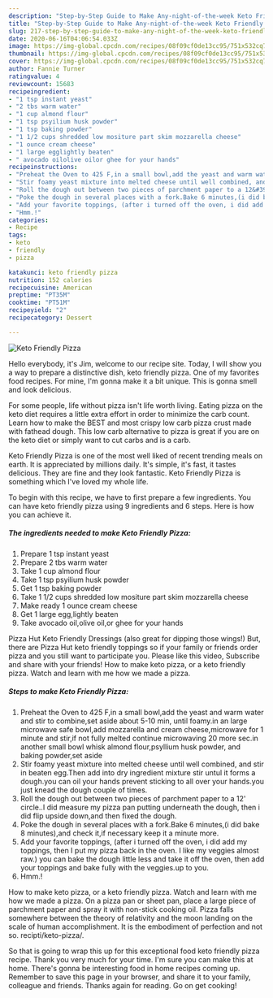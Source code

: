 ```yaml
---
description: "Step-by-Step Guide to Make Any-night-of-the-week Keto Friendly Pizza"
title: "Step-by-Step Guide to Make Any-night-of-the-week Keto Friendly Pizza"
slug: 217-step-by-step-guide-to-make-any-night-of-the-week-keto-friendly-pizza
date: 2020-06-16T04:06:54.033Z
image: https://img-global.cpcdn.com/recipes/08f09cf0de13cc95/751x532cq70/keto-friendly-pizza-recipe-main-photo.jpg
thumbnail: https://img-global.cpcdn.com/recipes/08f09cf0de13cc95/751x532cq70/keto-friendly-pizza-recipe-main-photo.jpg
cover: https://img-global.cpcdn.com/recipes/08f09cf0de13cc95/751x532cq70/keto-friendly-pizza-recipe-main-photo.jpg
author: Fannie Turner
ratingvalue: 4
reviewcount: 15683
recipeingredient:
- "1 tsp instant yeast"
- "2 tbs warm water"
- "1 cup almond flour"
- "1 tsp psyilium husk powder"
- "1 tsp baking powder"
- "1 1/2 cups shredded low mositure part skim mozzarella cheese"
- "1 ounce cream cheese"
- "1 large egglightly beaten"
- " avocado oilolive oilor ghee for your hands"
recipeinstructions:
- "Preheat the Oven to 425 F,in a small bowl,add the yeast and warm water and stir to combine,set aside about 5-10 min, until foamy.in an large microwave safe bowl,add mozzarella and cream cheese,microwave for 1 minute and stir,if not fully melted continue microwaving 20 more sec.in another small bowl whisk almond flour,psyllium husk powder, and baking powder,set aside"
- "Stir foamy yeast mixture into melted cheese until well combined, and stir in beaten egg.Then add into dry ingredient mixture stir untul it forms a dough.you can oil your hands prevent sticking to all over your hands.you just knead the dough couple of times."
- "Roll the dough out between two pieces of parchment paper to a 12&#39; circle..I did measure my pizza pan putting underneath the dough, then i did flip upside down,and then fixed the dough."
- "Poke the dough in several places with a fork.Bake 6 minutes,(i did bake 8 minutes),and check it,if necessary keep it a minute more."
- "Add your favorite toppings, (after i turned off the oven, i did add my toppings, then I put my pizza back in the oven. I like my veggies almost raw.) you can bake the dough little less and take it off the oven, then add your toppings and bake fully with the veggies.up to you."
- "Hmm.!"
categories:
- Recipe
tags:
- keto
- friendly
- pizza

katakunci: keto friendly pizza 
nutrition: 152 calories
recipecuisine: American
preptime: "PT35M"
cooktime: "PT51M"
recipeyield: "2"
recipecategory: Dessert

---
```



![Keto Friendly Pizza](https://img-global.cpcdn.com/recipes/08f09cf0de13cc95/751x532cq70/keto-friendly-pizza-recipe-main-photo.jpg)

Hello everybody, it's Jim, welcome to our recipe site. Today, I will show you a way to prepare a distinctive dish, keto friendly pizza. One of my favorites food recipes. For mine, I'm gonna make it a bit unique. This is gonna smell and look delicious.

For some people, life without pizza isn&#39;t life worth living. Eating pizza on the keto diet requires a little extra effort in order to minimize the carb count. Learn how to make the BEST and most crispy low carb pizza crust made with fathead dough. This low carb alternative to pizza is great if you are on the keto diet or simply want to cut carbs and is a carb.

Keto Friendly Pizza is one of the most well liked of recent trending meals on earth. It is appreciated by millions daily. It's simple, it's fast, it tastes delicious. They are fine and they look fantastic. Keto Friendly Pizza is something which I've loved my whole life.


To begin with this recipe, we have to first prepare a few ingredients. You can have keto friendly pizza using 9 ingredients and 6 steps. Here is how you can achieve it.

<!--inarticleads1-->

##### The ingredients needed to make Keto Friendly Pizza:

1. Prepare 1 tsp instant yeast
1. Prepare 2 tbs warm water
1. Take 1 cup almond flour
1. Take 1 tsp psyilium husk powder
1. Get 1 tsp baking powder
1. Take 1 1/2 cups shredded low mositure part skim mozzarella cheese
1. Make ready 1 ounce cream cheese
1. Get 1 large egg,lightly beaten
1. Take  avocado oil,olive oil,or ghee for your hands


Pizza Hut Keto Friendly Dressings (also great for dipping those wings!) But, there are Pizza Hut keto friendly toppings so if your family or friends order pizza and you still want to participate you. Please like this video, Subscribe and share with your friends! How to make keto pizza, or a keto friendly pizza. Watch and learn with me how we made a pizza. 

<!--inarticleads2-->

##### Steps to make Keto Friendly Pizza:

1. Preheat the Oven to 425 F,in a small bowl,add the yeast and warm water and stir to combine,set aside about 5-10 min, until foamy.in an large microwave safe bowl,add mozzarella and cream cheese,microwave for 1 minute and stir,if not fully melted continue microwaving 20 more sec.in another small bowl whisk almond flour,psyllium husk powder, and baking powder,set aside
1. Stir foamy yeast mixture into melted cheese until well combined, and stir in beaten egg.Then add into dry ingredient mixture stir untul it forms a dough.you can oil your hands prevent sticking to all over your hands.you just knead the dough couple of times.
1. Roll the dough out between two pieces of parchment paper to a 12&#39; circle..I did measure my pizza pan putting underneath the dough, then i did flip upside down,and then fixed the dough.
1. Poke the dough in several places with a fork.Bake 6 minutes,(i did bake 8 minutes),and check it,if necessary keep it a minute more.
1. Add your favorite toppings, (after i turned off the oven, i did add my toppings, then I put my pizza back in the oven. I like my veggies almost raw.) you can bake the dough little less and take it off the oven, then add your toppings and bake fully with the veggies.up to you.
1. Hmm.!


How to make keto pizza, or a keto friendly pizza. Watch and learn with me how we made a pizza. On a pizza pan or sheet pan, place a large piece of parchment paper and spray it with non-stick cooking oil. Pizza falls somewhere between the theory of relativity and the moon landing on the scale of human accomplishment. It is the embodiment of perfection and not so. recipti/keto-pizza/. 

So that is going to wrap this up for this exceptional food keto friendly pizza recipe. Thank you very much for your time. I'm sure you can make this at home. There's gonna be interesting food in home recipes coming up. Remember to save this page in your browser, and share it to your family, colleague and friends. Thanks again for reading. Go on get cooking!
